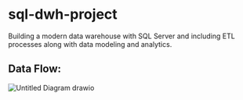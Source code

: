 # sql-dwh-project
Building a modern data warehouse with SQL Server and including ETL processes along with data modeling and analytics.


## Data Flow:
![Untitled Diagram drawio](https://github.com/user-attachments/assets/f41251cc-cde4-4e5b-be99-ee9df499cb4d)


